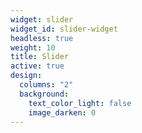 ```yaml
---
widget: slider
widget_id: slider-widget
headless: true
weight: 10
title: Slider
active: true
design:
  columns: "2"
  background:
    text_color_light: false
    image_darken: 0
---
```


